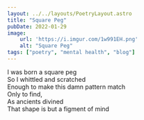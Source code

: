 ```yaml
---
layout: ../../layouts/PoetryLayout.astro
title: "Square Peg"
pubDate: 2022-01-29
image:
    url: 'https://i.imgur.com/1w991EH.png'
    alt: "Square Peg"
tags: ["poetry", "mental health", "blog"]
---
```

I was born a square peg\
So I whittled and scratched\
Enough to make this damn pattern match\
Only to find,\
As ancients divined\
That shape is but a figment of mind